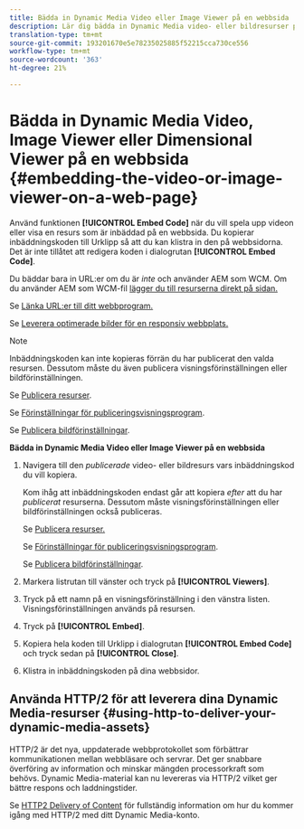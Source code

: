```yaml
---
title: Bädda in Dynamic Media Video eller Image Viewer på en webbsida
description: Lär dig bädda in Dynamic Media video- eller bildresurser på en webbsida.
translation-type: tm+mt
source-git-commit: 193201670e5e78235025885f52215cca730ce556
workflow-type: tm+mt
source-wordcount: '363'
ht-degree: 21%

---
```



# Bädda in Dynamic Media Video, Image Viewer eller Dimensional Viewer på en webbsida {#embedding-the-video-or-image-viewer-on-a-web-page}

Använd funktionen **[!UICONTROL Embed Code]** när du vill spela upp videon eller visa en resurs som är inbäddad på en webbsida. Du kopierar inbäddningskoden till Urklipp så att du kan klistra in den på webbsidorna. Det är inte tillåtet att redigera koden i dialogrutan **[!UICONTROL Embed Code]**.

Du bäddar bara in URL:er om du är _inte_ och använder AEM som WCM. Om du använder AEM som WCM-fil [lägger du till resurserna direkt på sidan.](adding-dynamic-media-assets-to-pages.md)

Se [Länka URL:er till ditt webbprogram.](linking-urls-to-yourwebapplication.md)

Se [Leverera optimerade bilder för en responsiv webbplats.](responsive-site.md)

>[!NOTE]
>
>Inbäddningskoden kan inte kopieras förrän du har publicerat den valda resursen. Dessutom måste du även publicera visningsförinställningen eller bildförinställningen.
>
>Se [Publicera resurser](publishing-dynamicmedia-assets.md).
>
>Se [Förinställningar för publiceringsvisningsprogram](managing-viewer-presets.md#publishing-viewer-presets).
>
>Se [Publicera bildförinställningar](managing-image-presets.md#publishing-image-presets).

**Bädda in Dynamic Media Video eller Image Viewer på en webbsida**

1. Navigera till den *publicerade* video- eller bildresurs vars inbäddningskod du vill kopiera.

   Kom ihåg att inbäddningskoden endast går att kopiera *efter* att du har *publicerat* resurserna. Dessutom måste visningsförinställningen eller bildförinställningen också publiceras.

   Se [Publicera resurser.](publishing-dynamicmedia-assets.md)

   Se [Förinställningar för publiceringsvisningsprogram](managing-viewer-presets.md#publishing-viewer-presets).

   Se [Publicera bildförinställningar](managing-image-presets.md#publishing-image-presets).

1. Markera listrutan till vänster och tryck på **[!UICONTROL Viewers]**.
1. Tryck på ett namn på en visningsförinställning i den vänstra listen. Visningsförinställningen används på resursen.
1. Tryck på **[!UICONTROL Embed]**.
1. Kopiera hela koden till Urklipp i dialogrutan **[!UICONTROL Embed Code]** och tryck sedan på **[!UICONTROL Close]**.
1. Klistra in inbäddningskoden på dina webbsidor.

## Använda HTTP/2 för att leverera dina Dynamic Media-resurser {#using-http-to-deliver-your-dynamic-media-assets}

HTTP/2 är det nya, uppdaterade webbprotokollet som förbättrar kommunikationen mellan webbläsare och servrar. Det ger snabbare överföring av information och minskar mängden processorkraft som behövs. Dynamic Media-material kan nu levereras via HTTP/2 vilket ger bättre respons och laddningstider.

Se [HTTP2 Delivery of Content](http2faq.md) för fullständig information om hur du kommer igång med HTTP/2 med ditt Dynamic Media-konto.
